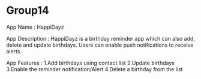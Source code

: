# Group14

App Name : HappiDayz

App Description : HappiDayz is a birthday reminder app which can also add, delete and update birthdays. Users can enable push notifications to receive alerts. 

App Features : 
1.Add birthdays using contact list
2.Update birthdays
3.Enable the reminder notification/Alert
4.Delete a birthday from the list


